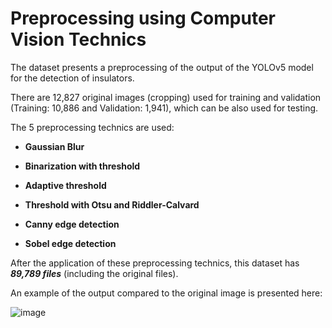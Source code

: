 # Preprocessing using Computer Vision Technics

The dataset presents a preprocessing of the output of the YOLOv5 model for the detection of insulators.

There are 12,827 original images (cropping) used for training and validation (Training: 10,886 and Validation: 1,941), which can be also used for testing.
 
The 5 preprocessing technics are used:

* **Gaussian Blur**

* **Binarization with threshold**

* **Adaptive threshold**

* **Threshold with Otsu and Riddler-Calvard**

* **Canny edge detection**

* **Sobel edge detection**

After the application of these preprocessing technics, this dataset has ***89,789 files*** (including the original files).

An example of the output compared to the original image is presented here:

![image](https://user-images.githubusercontent.com/88292916/203595844-cadc0239-f1aa-4445-9e5c-1626546b63a4.png)

